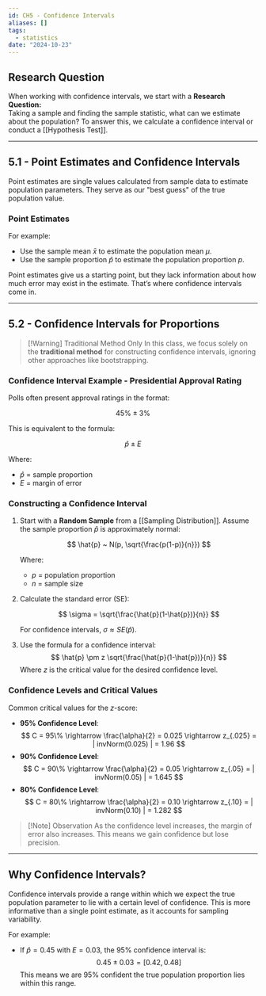 ```yaml
---
id: CH5 - Confidence Intervals
aliases: []
tags:
  - statistics
date: "2024-10-23"
---
```


## Research Question

When working with confidence intervals, we start with a **Research Question:**  
Taking a sample and finding the sample statistic, what can we estimate about the population? To answer this, we calculate a confidence interval or conduct a [[Hypothesis Test]].

---

## 5.1 - Point Estimates and Confidence Intervals

Point estimates are single values calculated from sample data to estimate population parameters. They serve as our "best guess" of the true population value.

### Point Estimates

For example:

- Use the sample mean $\bar{x}$ to estimate the population mean $\mu$.
- Use the sample proportion $\hat{p}$ to estimate the population proportion $p$.

Point estimates give us a starting point, but they lack information about how much error may exist in the estimate. That’s where confidence intervals come in.

---

## 5.2 - Confidence Intervals for Proportions

> [!Warning] Traditional Method Only
> In this class, we focus solely on the **traditional method** for constructing confidence intervals, ignoring other approaches like bootstrapping.

### Confidence Interval Example - Presidential Approval Rating

Polls often present approval ratings in the format:

$$
45\% \pm 3\%
$$

This is equivalent to the formula:

$$
\hat{p} \pm E
$$

Where:

- $\hat{p}$ = sample proportion
- $E$ = margin of error

### Constructing a Confidence Interval

1. Start with a **Random Sample** from a [[Sampling Distribution]]. Assume the sample proportion $\hat{p}$ is approximately normal:

   $$
   \hat{p} ~ N(p, \sqrt{\frac{p(1-p)}{n}})
   $$

   Where:

   - $p$ = population proportion
   - $n$ = sample size

2. Calculate the standard error (SE):

   $$
   \sigma = \sqrt{\frac{\hat{p}(1-\hat{p})}{n}}
   $$

   For confidence intervals, $\sigma \approx SE(\hat{p})$.

3. Use the formula for a confidence interval:
   $$
   \hat{p} \pm z \sqrt{\frac{\hat{p}(1-\hat{p})}{n}}
   $$
   Where $z$ is the critical value for the desired confidence level.

### Confidence Levels and Critical Values

Common critical values for the $z$-score:

- **95% Confidence Level**:
  $$
  C = 95\% \rightarrow \frac{\alpha}{2} = 0.025 \rightarrow z_{.025} = | invNorm(0.025) | = 1.96
  $$
- **90% Confidence Level**:
  $$
  C = 90\% \rightarrow \frac{\alpha}{2} = 0.05 \rightarrow z_{.05} = | invNorm(0.05) | = 1.645
  $$
- **80% Confidence Level**:
  $$
  C = 80\% \rightarrow \frac{\alpha}{2} = 0.10 \rightarrow z_{.10} = | invNorm(0.10) | = 1.282
  $$

> [!Note] Observation
> As the confidence level increases, the margin of error also increases. This means we gain confidence but lose precision.

---

## Why Confidence Intervals?

Confidence intervals provide a range within which we expect the true population parameter to lie with a certain level of confidence. This is more informative than a single point estimate, as it accounts for sampling variability.

For example:

- If $\hat{p} = 0.45$ with $E = 0.03$, the 95% confidence interval is:
  $$
  0.45 \pm 0.03 = [0.42, 0.48]
  $$
  This means we are 95% confident the true population proportion lies within this range.
